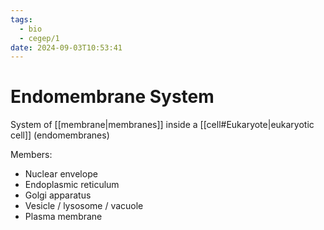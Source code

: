 ```yaml
---
tags:
  - bio
  - cegep/1
date: 2024-09-03T10:53:41
---
```


# Endomembrane System

System of [[membrane|membranes]] inside a [[cell#Eukaryote|eukaryotic cell]] (endomembranes)

Members:

- Nuclear envelope
- Endoplasmic reticulum
- Golgi apparatus
- Vesicle / lysosome / vacuole
- Plasma membrane
